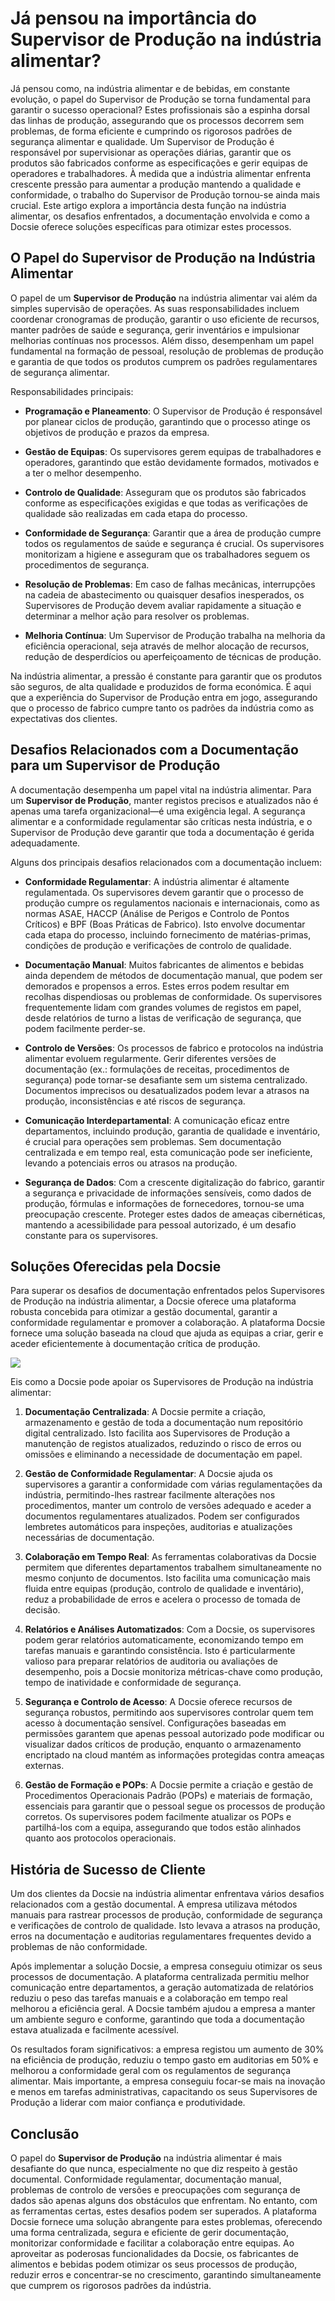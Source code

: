 # Já pensou na importância do Supervisor de Produção na indústria alimentar?

Já pensou como, na indústria alimentar e de bebidas, em constante evolução, o papel do Supervisor de Produção se torna fundamental para garantir o sucesso operacional? Estes profissionais são a espinha dorsal das linhas de produção, assegurando que os processos decorrem sem problemas, de forma eficiente e cumprindo os rigorosos padrões de segurança alimentar e qualidade. Um Supervisor de Produção é responsável por supervisionar as operações diárias, garantir que os produtos são fabricados conforme as especificações e gerir equipas de operadores e trabalhadores. À medida que a indústria alimentar enfrenta crescente pressão para aumentar a produção mantendo a qualidade e conformidade, o trabalho do Supervisor de Produção tornou-se ainda mais crucial. Este artigo explora a importância desta função na indústria alimentar, os desafios enfrentados, a documentação envolvida e como a Docsie oferece soluções específicas para otimizar estes processos.

## O Papel do Supervisor de Produção na Indústria Alimentar

O papel de um **Supervisor de Produção** na indústria alimentar vai além da simples supervisão de operações. As suas responsabilidades incluem coordenar cronogramas de produção, garantir o uso eficiente de recursos, manter padrões de saúde e segurança, gerir inventários e impulsionar melhorias contínuas nos processos. Além disso, desempenham um papel fundamental na formação de pessoal, resolução de problemas de produção e garantia de que todos os produtos cumprem os padrões regulamentares de segurança alimentar.

Responsabilidades principais:

* **Programação e Planeamento**: O Supervisor de Produção é responsável por planear ciclos de produção, garantindo que o processo atinge os objetivos de produção e prazos da empresa.

* **Gestão de Equipas**: Os supervisores gerem equipas de trabalhadores e operadores, garantindo que estão devidamente formados, motivados e a ter o melhor desempenho.

* **Controlo de Qualidade**: Asseguram que os produtos são fabricados conforme as especificações exigidas e que todas as verificações de qualidade são realizadas em cada etapa do processo.

* **Conformidade de Segurança**: Garantir que a área de produção cumpre todos os regulamentos de saúde e segurança é crucial. Os supervisores monitorizam a higiene e asseguram que os trabalhadores seguem os procedimentos de segurança.

* **Resolução de Problemas**: Em caso de falhas mecânicas, interrupções na cadeia de abastecimento ou quaisquer desafios inesperados, os Supervisores de Produção devem avaliar rapidamente a situação e determinar a melhor ação para resolver os problemas.

* **Melhoria Contínua**: Um Supervisor de Produção trabalha na melhoria da eficiência operacional, seja através de melhor alocação de recursos, redução de desperdícios ou aperfeiçoamento de técnicas de produção.

Na indústria alimentar, a pressão é constante para garantir que os produtos são seguros, de alta qualidade e produzidos de forma económica. É aqui que a experiência do Supervisor de Produção entra em jogo, assegurando que o processo de fabrico cumpre tanto os padrões da indústria como as expectativas dos clientes.

## Desafios Relacionados com a Documentação para um Supervisor de Produção

A documentação desempenha um papel vital na indústria alimentar. Para um **Supervisor de Produção**, manter registos precisos e atualizados não é apenas uma tarefa organizacional—é uma exigência legal. A segurança alimentar e a conformidade regulamentar são críticas nesta indústria, e o Supervisor de Produção deve garantir que toda a documentação é gerida adequadamente.

Alguns dos principais desafios relacionados com a documentação incluem:

* **Conformidade Regulamentar**: A indústria alimentar é altamente regulamentada. Os supervisores devem garantir que o processo de produção cumpre os regulamentos nacionais e internacionais, como as normas ASAE, HACCP (Análise de Perigos e Controlo de Pontos Críticos) e BPF (Boas Práticas de Fabrico). Isto envolve documentar cada etapa do processo, incluindo fornecimento de matérias-primas, condições de produção e verificações de controlo de qualidade.

* **Documentação Manual**: Muitos fabricantes de alimentos e bebidas ainda dependem de métodos de documentação manual, que podem ser demorados e propensos a erros. Estes erros podem resultar em recolhas dispendiosas ou problemas de conformidade. Os supervisores frequentemente lidam com grandes volumes de registos em papel, desde relatórios de turno a listas de verificação de segurança, que podem facilmente perder-se.

* **Controlo de Versões**: Os processos de fabrico e protocolos na indústria alimentar evoluem regularmente. Gerir diferentes versões de documentação (ex.: formulações de receitas, procedimentos de segurança) pode tornar-se desafiante sem um sistema centralizado. Documentos imprecisos ou desatualizados podem levar a atrasos na produção, inconsistências e até riscos de segurança.

* **Comunicação Interdepartamental**: A comunicação eficaz entre departamentos, incluindo produção, garantia de qualidade e inventário, é crucial para operações sem problemas. Sem documentação centralizada e em tempo real, esta comunicação pode ser ineficiente, levando a potenciais erros ou atrasos na produção.

* **Segurança de Dados**: Com a crescente digitalização do fabrico, garantir a segurança e privacidade de informações sensíveis, como dados de produção, fórmulas e informações de fornecedores, tornou-se uma preocupação crescente. Proteger estes dados de ameaças cibernéticas, mantendo a acessibilidade para pessoal autorizado, é um desafio constante para os supervisores.

## Soluções Oferecidas pela Docsie

Para superar os desafios de documentação enfrentados pelos Supervisores de Produção na indústria alimentar, a Docsie oferece uma plataforma robusta concebida para otimizar a gestão documental, garantir a conformidade regulamentar e promover a colaboração. A plataforma Docsie fornece uma solução baseada na cloud que ajuda as equipas a criar, gerir e aceder eficientemente à documentação crítica de produção.

![](https://cdn.docsie.io/workspace_PxAvC1Uenuc7ad6H3/doc_wn84Jkoc6hIMTO2eE/file_qExKrkigm1iM8CxF8/image_2ddb26ec-2a4a-6705-91b6-6180ad01f5d7.jpg)

Eis como a Docsie pode apoiar os Supervisores de Produção na indústria alimentar:

1. **Documentação Centralizada**: A Docsie permite a criação, armazenamento e gestão de toda a documentação num repositório digital centralizado. Isto facilita aos Supervisores de Produção a manutenção de registos atualizados, reduzindo o risco de erros ou omissões e eliminando a necessidade de documentação em papel.

2. **Gestão de Conformidade Regulamentar**: A Docsie ajuda os supervisores a garantir a conformidade com várias regulamentações da indústria, permitindo-lhes rastrear facilmente alterações nos procedimentos, manter um controlo de versões adequado e aceder a documentos regulamentares atualizados. Podem ser configurados lembretes automáticos para inspeções, auditorias e atualizações necessárias de documentação.

3. **Colaboração em Tempo Real**: As ferramentas colaborativas da Docsie permitem que diferentes departamentos trabalhem simultaneamente no mesmo conjunto de documentos. Isto facilita uma comunicação mais fluida entre equipas (produção, controlo de qualidade e inventário), reduz a probabilidade de erros e acelera o processo de tomada de decisão.

4. **Relatórios e Análises Automatizados**: Com a Docsie, os supervisores podem gerar relatórios automaticamente, economizando tempo em tarefas manuais e garantindo consistência. Isto é particularmente valioso para preparar relatórios de auditoria ou avaliações de desempenho, pois a Docsie monitoriza métricas-chave como produção, tempo de inatividade e conformidade de segurança.

5. **Segurança e Controlo de Acesso**: A Docsie oferece recursos de segurança robustos, permitindo aos supervisores controlar quem tem acesso à documentação sensível. Configurações baseadas em permissões garantem que apenas pessoal autorizado pode modificar ou visualizar dados críticos de produção, enquanto o armazenamento encriptado na cloud mantém as informações protegidas contra ameaças externas.

6. **Gestão de Formação e POPs**: A Docsie permite a criação e gestão de Procedimentos Operacionais Padrão (POPs) e materiais de formação, essenciais para garantir que o pessoal segue os processos de produção corretos. Os supervisores podem facilmente atualizar os POPs e partilhá-los com a equipa, assegurando que todos estão alinhados quanto aos protocolos operacionais.

## História de Sucesso de Cliente

Um dos clientes da Docsie na indústria alimentar enfrentava vários desafios relacionados com a gestão documental. A empresa utilizava métodos manuais para rastrear processos de produção, conformidade de segurança e verificações de controlo de qualidade. Isto levava a atrasos na produção, erros na documentação e auditorias regulamentares frequentes devido a problemas de não conformidade.

Após implementar a solução Docsie, a empresa conseguiu otimizar os seus processos de documentação. A plataforma centralizada permitiu melhor comunicação entre departamentos, a geração automatizada de relatórios reduziu o peso das tarefas manuais e a colaboração em tempo real melhorou a eficiência geral. A Docsie também ajudou a empresa a manter um ambiente seguro e conforme, garantindo que toda a documentação estava atualizada e facilmente acessível.

Os resultados foram significativos: a empresa registou um aumento de 30% na eficiência de produção, reduziu o tempo gasto em auditorias em 50% e melhorou a conformidade geral com os regulamentos de segurança alimentar. Mais importante, a empresa conseguiu focar-se mais na inovação e menos em tarefas administrativas, capacitando os seus Supervisores de Produção a liderar com maior confiança e produtividade.

## Conclusão

O papel do **Supervisor de Produção** na indústria alimentar é mais desafiante do que nunca, especialmente no que diz respeito à gestão documental. Conformidade regulamentar, documentação manual, problemas de controlo de versões e preocupações com segurança de dados são apenas alguns dos obstáculos que enfrentam. No entanto, com as ferramentas certas, estes desafios podem ser superados. A plataforma Docsie fornece uma solução abrangente para estes problemas, oferecendo uma forma centralizada, segura e eficiente de gerir documentação, monitorizar conformidade e facilitar a colaboração entre equipas. Ao aproveitar as poderosas funcionalidades da Docsie, os fabricantes de alimentos e bebidas podem otimizar os seus processos de produção, reduzir erros e concentrar-se no crescimento, garantindo simultaneamente que cumprem os rigorosos padrões da indústria.